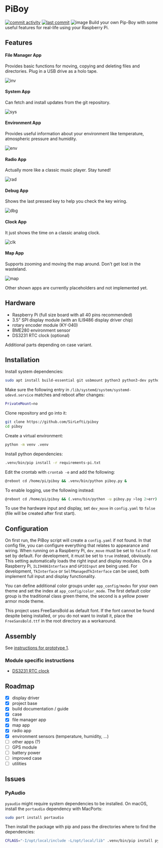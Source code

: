 PiBoy
=========================
[![commit activity](https://img.shields.io/github/commit-activity/m/SirLefti/piboy)](https://github.com/SirLefti/piboy)
[![last commit](https://img.shields.io/github/last-commit/SirLefti/piboy)](https://github.com/SirLefti/piboy)
![image](./docs/proto1_6.jpg)
Build your own Pip-Boy with some useful features for real-life using your Raspberry Pi.

## Features

#### File Manager App
Provides basic functions for moving, copying and deleting files and directories. Plug in a USB drive as a holo tape.

![inv](./docs/inv.png)

#### System App
Can fetch and install updates from the git repository.

![sys](./docs/sys.png)

#### Environment App
Provides useful information about your environment like temperature, atmospheric pressure and humidity.

![env](./docs/env.png)

#### Radio App
Actually more like a classic music player. Stay tuned!

![rad](./docs/rad.png)

#### Debug App
Shows the last pressed key to help you check the key wiring.

![dbg](./docs/dbg.png)

#### Clock App
It just shows the time on a classic analog clock.

![clk](./docs/clk.png)

#### Map App
Supports zooming and moving the map around. Don't get lost in the wasteland.

![map](./docs/map.png)

Other shown apps are currently placeholders and not implemented yet.

## Hardware

 - Raspberry Pi (full size board with all 40 pins recommended)
 - 3.5" SPI display module (with an ILI9486 display driver chip)
 - rotary encoder module (KY-040)
 - BME280 environment sensor
 - DS3231 RTC clock (optional)

Additional parts depending on case variant.

## Installation

Install system dependencies:
````bash
sudo apt install build-essential git usbmount python3 python3-dev python3-smbus python3-venv python3-audio fonts-freefont-ttf libjpeg-dev libatlas-base-dev libopenjp2-7-dev
````

Make sure the following entry in ``/lib/systemd/system/systemd-udevd.service`` matches and reboot after changes:
````bash
PrivateMount=no
````

Clone repository and go into it:
````bash
git clone https://github.com/SirLefti/piboy
cd piboy
````

Create a virtual environment:
````bash
python -m venv .venv
````

Install python dependencies:
````bash
.venv/bin/pip install -r requirements-pi.txt
````

Edit the crontab with ``crontab -e`` and add the following:
````bash
@reboot cd /home/pi/piboy && .venv/bin/python piboy.py &
````

To enable logging, use the following instead:
````bash
@reboot cd /home/pi/piboy && (.venv/bin/python -u piboy.py >log 2>err) &
````

To use the hardware input and display, set ``dev_move`` in ``config.yaml`` to `false` (file will be created after first
start).

## Configuration

On first run, the PiBoy script will create a ``config.yaml`` if not found. In that config file, you can configure
everything that relates to appearance and wiring. When running on a Raspberry Pi, ``dev_move`` must be set to ``false``
if not set by default. For development, it must be set to ``true`` instead, obviously. This setting automatically loads
the right input and display modules. On a Raspberry Pi, ``ILI9486Interface`` and ``GPIOInput`` are being used. For
development, ``TkInterface`` or ``SelfManagedTkInterface`` can be used, both implement full input and display
functionality.

You can define additional color groups under ``app_config/modes`` for your own theme and set the index at
``app_config/color_mode``. The first default color group is the traditional class green theme, the second is a yellow
power armor mode theme.

This project uses FreeSansBold as default font. If the font cannot be found despite being installed, or you do not want
to install it, place the ``FreeSansBold.ttf`` in the root directory as a workaround.

## Assembly

See [instructions for prototype 1](./docs/PROTO1.md).

### Module specific instructions

* [DS3231 RTC clock](./docs/DS3231.md)

## Roadmap

* [x] display driver
* [x] project base
* [x] build documentation / guide
* [x] case
* [x] file manager app
* [x] map app
* [x] radio app
* [x] environment sensors (temperature, humidity, ...)
* [ ] other apps (?)
* [ ] GPS module
* [ ] battery power
* [ ] improved case
* [ ] utilities

## Issues

### PyAudio

`pyaudio` might require system dependencies to be installed. On macOS, install the `portaudio` dependency with MacPorts:
```bash
sudo port install portaudio
```
Then install the package with pip and pass the directories where to find the dependencies:
```bash
CFLAGS="-I/opt/local/include -L/opt/local/lib" .venv/bin/pip install pyaudio
```

